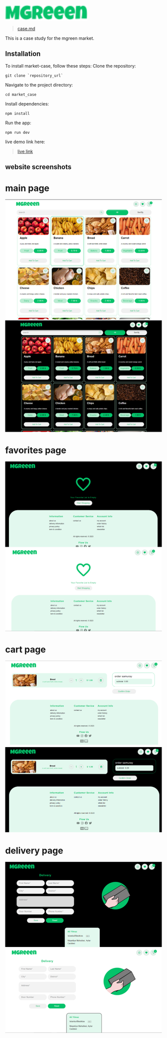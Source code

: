 <img src="src/assets/images/logo.svg" height="50"/>

> [case.md](CASE.md)
<!-- # Market case study -->

This is a case study for the mgreen market.

## Installation

To install market-case, follow these steps:
Clone the repository:

```
git clone `repository_url`
```

Navigate to the project directory:

```
cd market_case
```

Install dependencies:

```
npm install
```

Run the app:

```
npm run dev
```

live demo link here:
> [live link](https://market-green-case.netlify.app/)

## website screenshots

# main page
![img_1.png](src/assets/images/docs/png/img_1.png)
![img_2.png](src/assets/images/docs/png/img_2.png)

# favorites page
![img_3.png](src/assets/images/docs/png/img_3.png)
![img_4.png](src/assets/images/docs/png/img_4.png)

# cart page
![img_5.png](src/assets/images/docs/png/img_5.png)
![img_6.png](src/assets/images/docs/png/img_6.png)

# delivery page
![img_7.png](src/assets/images/docs/png/img_7.png)
![img_8.png](src/assets/images/docs/png/img_8.png)
